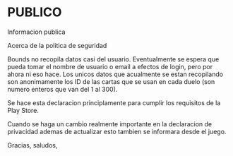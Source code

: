 # PUBLICO
Informacion publica

Acerca de la politica de seguridad

Bounds no recopila datos casi del usuario. Eventualmente se espera que pueda tomar el nombre de usuario o email a efectos de login, pero por ahora ni eso hace. Los unicos datos que acualmente se estan recopilando son anonimamente los ID de las cartas que se usan en cada duelo (son numero enteros que van del 1 al 300).

Se hace esta declaracion principlamente para cumplir los requisitos de la Play Store.

Cuando se haga un cambio realmente importante en la declaracion de privacidad ademas de actualizar esto tambien se informara desde el juego.

Gracias, saludos,
